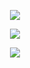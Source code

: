<p align="center">
  <img src="https://github-readme-stats.vercel.app/api?username=hellodda&show_icons=true&theme=blueberry&hide_title=true&card_width=555" />
</p>

<p align="center">
  <img src="https://streak-stats.demolab.com?user=hellodda&theme=blueberry&card_width=555" />
</p>

<p align="center">
  <img src="https://github-readme-stats.vercel.app/api/top-langs/?username=hellodda&layout=compact&theme=blueberry&card_width=555" />
</p>
